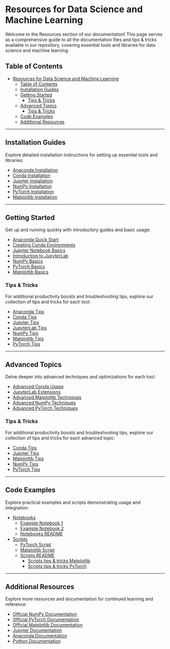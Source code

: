 # Resources for Data Science and Machine Learning

Welcome to the Resources section of our documentation! This page serves as a comprehensive guide to all the documentation files and tips & tricks available in our repository, covering essential tools and libraries for data science and machine learning.

## Table of Contents

- [Resources for Data Science and Machine Learning](#resources-for-data-science-and-machine-learning)
  - [Table of Contents](#table-of-contents)
  - [Installation Guides](#installation-guides)
  - [Getting Started](#getting-started)
    - [Tips \& Tricks](#tips--tricks)
  - [Advanced Topics](#advanced-topics)
    - [Tips \& Tricks](#tips--tricks-1)
  - [Code Examples](#code-examples)
  - [Additional Resources](#additional-resources)

---

## Installation Guides

Explore detailed installation instructions for setting up essential tools and libraries:

- [Anaconda Installation](./installation/anaconda_installation.md)
- [Conda Installation](./installation/conda_installation.md)
- [Jupyter Installation](./installation/jupyter_installation.md)
- [NumPy Installation](./installation/numpy_installation.md)
- [PyTorch Installation](./installation/pytorch_installation.md)
- [Matplotlib Installation](./installation/matplotlib_installation.md)

---

## Getting Started

Get up and running quickly with introductory guides and basic usage:

- [Anaconda Quick Start](./getting_started/anaconda_quick_start.md)
- [Creating Conda Environments](./getting_started/conda_environment.md)
- [Jupyter Notebook Basics](./getting_started/jupyter_notebook_basics.md)
- [Introduction to JupyterLab](./getting_started/jupyter_lab_intro.md)
- [NumPy Basics](./getting_started/numpy_basics.md)
- [PyTorch Basics](./getting_started/pytorch_basics.md)
- [Matplotlib Basics](./getting_started/matplotlib_basics.md)

### Tips & Tricks

For additional productivity boosts and troubleshooting tips, explore our collection of tips and tricks for each tool:

- [Anaconda Tips](./getting_started/tips_tricks/anaconda_tips.md)
- [Conda Tips](./getting_started/tips_tricks/conda_tips.md)
- [Jupyter Tips](./getting_started/tips_tricks/jupyter_tips.md)
- [JupyterLab Tips](./getting_started/tips_tricks/jupyter_lab_tips.md)
- [NumPy Tips](./getting_started/tips_tricks/numpy_tips.md)
- [Matplotlib Tips](./getting_started/tips_tricks/matplotlib_tips.md)
- [PyTorch Tips](./getting_started/tips_tricks/pytorch_tips.md)

---

## Advanced Topics

Delve deeper into advanced techniques and optimizations for each tool:

- [Advanced Conda Usage](./advanced_topics/conda_advanced.md)
- [JupyterLab Extensions](./advanced_topics/jupyter_lab_extensions.md)
- [Advanced Matplotlib Techniques](./advanced_topics/matplotlib_advanced.md)
- [Advanced NumPy Techniques](./advanced_topics/numpy_advanced.md)
- [Advanced PyTorch Techniques](./advanced_topics/pytorch_advanced.md)

### Tips & Tricks

For additional productivity boosts and troubleshooting tips, explore our collection of tips and tricks for each advanced topic:

- [Conda Tips](./advanced_topics/tips_tricks/conda_tips.md)
- [Jupyter Tips](./advanced_topics/tips_tricks/jupyter_tips.md)
- [Matplotlib Tips](./advanced_topics/tips_tricks/matplotlib_tips.md)
- [NumPy Tips](./advanced_topics/tips_tricks/numpy_tips.md)
- [PyTorch Tips](./advanced_topics/tips_tricks/pytorch_tips.md)

---

## Code Examples

Explore practical examples and scripts demonstrating usage and integration:

- [Notebooks](../code/notebooks/)
  - [Example Notebook 1](../code/notebooks/example_notebook_1.ipynb)
  - [Example Notebook 2](../code/notebooks/example_notebook_2.ipynb)
  - [Notebooks README](../code/notebooks/README.md)
- [Scripts](../code/scripts/)
  - [PyTorch Script](../code/scripts/pytorch_script.py)
  - [Matplotlib Script](../code/scripts/matplotlib_script.py)
  - [Scripts README](../code/scripts/README.md)
    - [Scripts tips & tricks Matplotlib](../code/scripts/tips_tricks/matplotlib_tips.md)
    - [Scripts tips & tricks PyTorch](../code/scripts/tips_tricks/pytorch_tips.md)
---

## Additional Resources

Explore more resources and documentation for continued learning and reference:

- [Official NumPy Documentation](https://numpy.org/doc/stable/)
- [Official PyTorch Documentation](https://pytorch.org/docs/stable/index.html)
- [Official Matplotlib Documentation](https://matplotlib.org/stable/contents.html)
- [Jupyter Documentation](https://jupyter.org/documentation)
- [Anaconda Documentation](https://docs.anaconda.com/)
- [Python Documentation](https://docs.python.org/3/)

